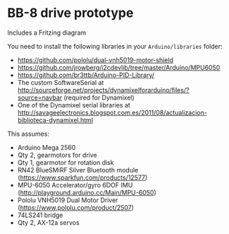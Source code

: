 # BB-8 drive prototype

Includes a Fritzing diagram

You need to install the following libraries in your `Arduino/libraries` folder:

 - https://github.com/pololu/dual-vnh5019-motor-shield
 - https://github.com/jrowberg/i2cdevlib/tree/master/Arduino/MPU6050
 - https://github.com/br3ttb/Arduino-PID-Library/
 - The custom SoftwareSerial at http://sourceforge.net/projects/dynamixelforarduino/files/?source=navbar (required for Dynamixel)
 - One of the Dynamixel serial libraries at http://savageelectronics.blogspot.com.es/2011/08/actualizacion-biblioteca-dynamixel.html

This assumes:

 - Arduino Mega 2560
 - Qty 2, gearmotors for drive
 - Qty 1, gearmotor for rotation disk
 - RN42 BlueSMiRF Silver Bluetooth module (https://www.sparkfun.com/products/12577)
 - MPU-6050 Accelerator/gyro 6DOF IMU (http://playground.arduino.cc/Main/MPU-6050)
 - Pololu VNH5019 Dual Motor Driver (https://www.pololu.com/product/2507)
 - 74LS241 bridge
 - Qty 2, AX-12a servos